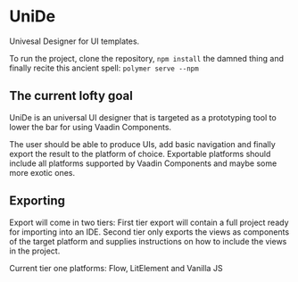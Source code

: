UniDe
=========
Univesal Designer for UI templates.

To run the project, clone the repository, `npm install` the damned thing and
finally recite this ancient spell: `polymer serve --npm`

The current lofty goal
----------------------
UniDe is an universal UI designer that is targeted as a prototyping tool to 
lower the bar for using Vaadin Components.

The user should be able to produce UIs, add basic navigation and finally export the
result to the platform of choice. Exportable platforms should include all
platforms supported by Vaadin Components and maybe some more exotic ones.

Exporting
---------
Export will come in two tiers: First tier export will contain a full project
ready for importing into an IDE. Second tier only exports the views as
components of the target platform and supplies instructions on how to
include the views in the project. 

Current tier one platforms: Flow, LitElement and Vanilla JS
